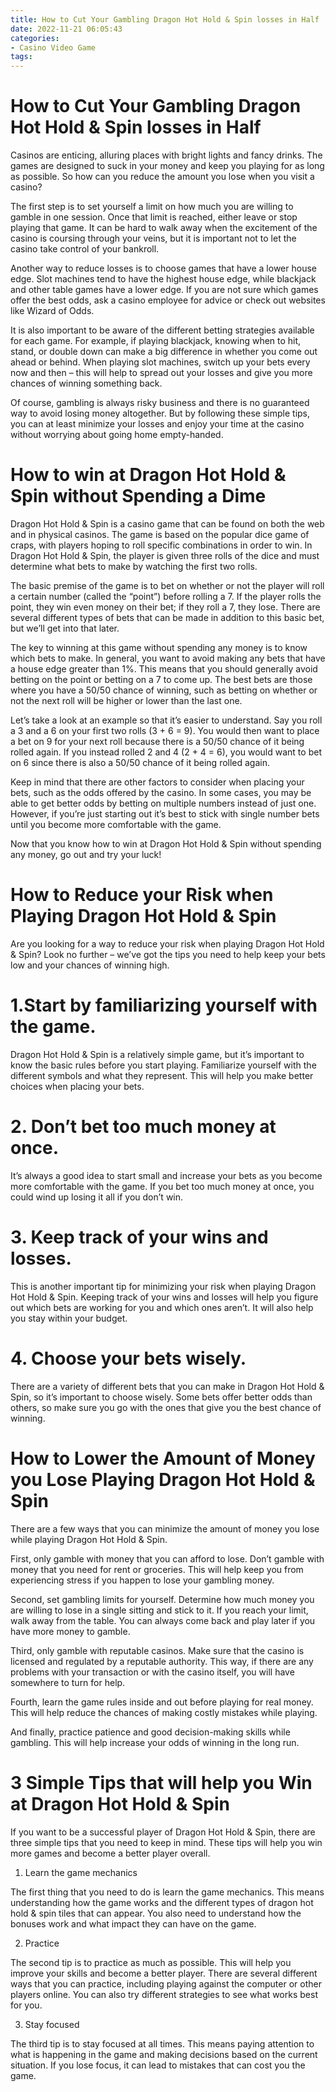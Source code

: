 ```yaml
---
title: How to Cut Your Gambling Dragon Hot Hold & Spin losses in Half 
date: 2022-11-21 06:05:43
categories:
- Casino Video Game
tags:
---
```



#  How to Cut Your Gambling Dragon Hot Hold & Spin losses in Half 

Casinos are enticing, alluring places with bright lights and fancy drinks. The games are designed to suck in your money and keep you playing for as long as possible. So how can you reduce the amount you lose when you visit a casino?

The first step is to set yourself a limit on how much you are willing to gamble in one session. Once that limit is reached, either leave or stop playing that game. It can be hard to walk away when the excitement of the casino is coursing through your veins, but it is important not to let the casino take control of your bankroll.

Another way to reduce losses is to choose games that have a lower house edge. Slot machines tend to have the highest house edge, while blackjack and other table games have a lower edge. If you are not sure which games offer the best odds, ask a casino employee for advice or check out websites like Wizard of Odds.

It is also important to be aware of the different betting strategies available for each game. For example, if playing blackjack, knowing when to hit, stand, or double down can make a big difference in whether you come out ahead or behind. When playing slot machines, switch up your bets every now and then – this will help to spread out your losses and give you more chances of winning something back.

Of course, gambling is always risky business and there is no guaranteed way to avoid losing money altogether. But by following these simple tips, you can at least minimize your losses and enjoy your time at the casino without worrying about going home empty-handed.

#  How to win at Dragon Hot Hold & Spin without Spending a Dime 

Dragon Hot Hold & Spin is a casino game that can be found on both the web and in physical casinos. The game is based on the popular dice game of craps, with players hoping to roll specific combinations in order to win. In Dragon Hot Hold & Spin, the player is given three rolls of the dice and must determine what bets to make by watching the first two rolls. 

The basic premise of the game is to bet on whether or not the player will roll a certain number (called the “point”) before rolling a 7. If the player rolls the point, they win even money on their bet; if they roll a 7, they lose. There are several different types of bets that can be made in addition to this basic bet, but we’ll get into that later. 

The key to winning at this game without spending any money is to know which bets to make. In general, you want to avoid making any bets that have a house edge greater than 1%. This means that you should generally avoid betting on the point or betting on a 7 to come up. The best bets are those where you have a 50/50 chance of winning, such as betting on whether or not the next roll will be higher or lower than the last one. 

Let’s take a look at an example so that it’s easier to understand. Say you roll a 3 and a 6 on your first two rolls (3 + 6 = 9). You would then want to place a bet on 9 for your next roll because there is a 50/50 chance of it being rolled again. If you instead rolled 2 and 4 (2 + 4 = 6), you would want to bet on 6 since there is also a 50/50 chance of it being rolled again. 

Keep in mind that there are other factors to consider when placing your bets, such as the odds offered by the casino. In some cases, you may be able to get better odds by betting on multiple numbers instead of just one. However, if you’re just starting out it’s best to stick with single number bets until you become more comfortable with the game. 

Now that you know how to win at Dragon Hot Hold & Spin without spending any money, go out and try your luck!

#  How to Reduce your Risk when Playing Dragon Hot Hold & Spin 

Are you looking for a way to reduce your risk when playing Dragon Hot Hold & Spin? Look no further – we’ve got the tips you need to help keep your bets low and your chances of winning high.

# 1.Start by familiarizing yourself with the game.

Dragon Hot Hold & Spin is a relatively simple game, but it’s important to know the basic rules before you start playing. Familiarize yourself with the different symbols and what they represent. This will help you make better choices when placing your bets.

# 2. Don’t bet too much money at once.

It’s always a good idea to start small and increase your bets as you become more comfortable with the game. If you bet too much money at once, you could wind up losing it all if you don’t win.

# 3. Keep track of your wins and losses.

This is another important tip for minimizing your risk when playing Dragon Hot Hold & Spin. Keeping track of your wins and losses will help you figure out which bets are working for you and which ones aren’t. It will also help you stay within your budget.

# 4. Choose your bets wisely.

There are a variety of different bets that you can make in Dragon Hot Hold & Spin, so it’s important to choose wisely. Some bets offer better odds than others, so make sure you go with the ones that give you the best chance of winning.

#  How to Lower the Amount of Money you Lose Playing Dragon Hot Hold & Spin 

There are a few ways that you can minimize the amount of money you lose while playing Dragon Hot Hold & Spin. 

First, only gamble with money that you can afford to lose. Don’t gamble with money that you need for rent or groceries. This will help keep you from experiencing stress if you happen to lose your gambling money. 

Second, set gambling limits for yourself. Determine how much money you are willing to lose in a single sitting and stick to it. If you reach your limit, walk away from the table. You can always come back and play later if you have more money to gamble. 

Third, only gamble with reputable casinos. Make sure that the casino is licensed and regulated by a reputable authority. This way, if there are any problems with your transaction or with the casino itself, you will have somewhere to turn for help. 

Fourth, learn the game rules inside and out before playing for real money. This will help reduce the chances of making costly mistakes while playing. 

And finally, practice patience and good decision-making skills while gambling. This will help increase your odds of winning in the long run.

#  3 Simple Tips that will help you Win at Dragon Hot Hold & Spin

If you want to be a successful player of Dragon Hot Hold & Spin, there are three simple tips that you need to keep in mind. These tips will help you win more games and become a better player overall.

1. Learn the game mechanics

The first thing that you need to do is learn the game mechanics. This means understanding how the game works and the different types of dragon hot hold & spin tiles that can appear. You also need to understand how the bonuses work and what impact they can have on the game.

2. Practice

The second tip is to practice as much as possible. This will help you improve your skills and become a better player. There are several different ways that you can practice, including playing against the computer or other players online. You can also try different strategies to see what works best for you.

3. Stay focused

The third tip is to stay focused at all times. This means paying attention to what is happening in the game and making decisions based on the current situation. If you lose focus, it can lead to mistakes that can cost you the game.